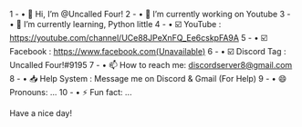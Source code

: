 1 -  • 👋 Hi, I’m @Uncalled Four!
2 -  • 🔭 I’m currently working on Youtube
3 -  • 🌱 I’m currently learning, Python little
4 -  • ☑️ YouTube : https://youtube.com/channel/UCe88JPeXnFQ_Ee6cskpFA9A
5 -  • ☑️ Facebook : https://www.facebook.com(Unavailable)
6 -  • ☑️ Discord Tag : Uncalled Four!#9195
7 -  • 📫 How to reach me: discordserver8@gmail.com
8 -  • 📥 Help System : Message me on Discord & Gmail (For Help)
9 -  • 😄 Pronouns: ...
10 - • ⚡ Fun fact: ...

Have a nice day!


<!---
Uncalled-Four/Uncalled-Four is a ✨ special ✨ repository because its `README.md` (this file) appears on your GitHub profile.
You can click the Preview link to take a look at your changes.
--->
